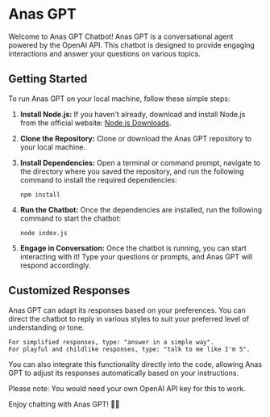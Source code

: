 # Anas GPT 

Welcome to Anas GPT Chatbot! Anas GPT is a conversational agent powered by the OpenAI API. This chatbot is designed to provide engaging interactions and answer your questions on various topics.

## Getting Started

To run Anas GPT on your local machine, follow these simple steps:

1. **Install Node.js:** If you haven't already, download and install Node.js from the official website: [Node.js Downloads](https://nodejs.org/en/download/).

2. **Clone the Repository:** Clone or download the Anas GPT repository to your local machine.

3. **Install Dependencies:** Open a terminal or command prompt, navigate to the directory where you saved the repository, and run the following command to install the required dependencies: 
    
    `npm install`

4. **Run the Chatbot:** Once the dependencies are installed, run the following command to start the chatbot:

    `node index.js`

5. **Engage in Conversation:** Once the chatbot is running, you can start interacting with it! Type your questions or prompts, and Anas GPT will respond accordingly.

## Customized Responses

Anas GPT can adapt its responses based on your preferences. You can direct the chatbot to reply in various styles to suit your preferred level of understanding or tone.

    For simplified responses, type: "answer in a simple way".
    For playful and childlike responses, type: "talk to me like I'm 5".

You can also integrate this functionality directly into the code, allowing Anas GPT to adjust its responses automatically based on your instructions.

Please note: You would need your own OpenAI API key for this to work.


Enjoy chatting with Anas GPT! 🤖💬




